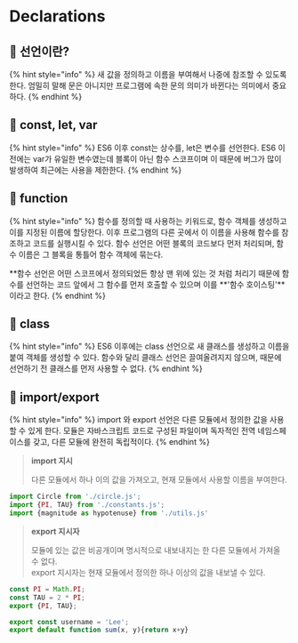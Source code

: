 # Declarations

## 🐇 선언이란?

{% hint style="info" %}
새 값을 정의하고 이름을 부여해서 나중에 참조할 수 있도록 한다. 엄밀히 말해 문은 아니지만 프로그램에 속한 문의 의미가 바뀐다는 의미에서 중요하다.
{% endhint %}

## 🐇 const, let, var

{% hint style="info" %}
ES6 이후 const는 상수를, let은 변수를 선언한다. ES6 이전에는 var가 유일한 변수였는데 블록이 아닌 함수 스코프이며 이 때문에 버그가 많이 발생하여 최근에는 사용을 제한한다.
{% endhint %}

## 🐇 function

{% hint style="info" %}
함수를 정의할 때 사용하는 키워드로, 함수 객체를 생성하고 이를 지정된 이름에 할당한다. 이후 프로그램의 다른 곳에서 이 이름을 사용해 함수를 참조하고 코드를 실행시킬 수 있다. 함수 선언은 어떤 블록의 코드보다 먼저 처리되며, 함수 이름은 그 블록을 통틀어 함수 객체에 묶는다.

\*\*함수 선언은 어떤 스코프에서 정의되었든 항상 맨 위에 있는 것 처럼 처리기 때문에 함수를 선언하는 코드 앞에서 그 함수를 먼저 호출할 수 있으며 이를 **'함수 호이스팅'**이라고 한다.
{% endhint %}

## 🐇 class

{% hint style="info" %}
ES6 이후에는 class 선언으로 새 클래스를 생성하고 이름을 붙여 객체를 생성할 수 있다. 함수와 달리 클래스 선언은 끌여올려지지 않으며, 때문에 선언하기 전 클래스를 먼저 사용할 수 없다.
{% endhint %}

## 🐇 import/export

{% hint style="info" %}
import 와 export 선언은 다른 모듈에서 정의한 값을 사용할 수 있게 한다. 모듈은 자바스크립트 코드로 구성된 파일이며 독자적인 전역 네임스페이스를 갖고, 다른 모듈에 완전히 독립적이다.&#x20;
{% endhint %}

> **import 지시**
>
> 다른 모듈에서 하나 이의 값을 가져오고, 현재 모듈에서 사용할 이름을 부여한다.&#x20;

```javascript
import Circle from './circle.js';
import {PI, TAU} from './constants.js';
import {magnitude as hypotenuse} from './utils.js'
```

> **export 지시자**
>
> 모듈에 있는 값은 비공개이며 명시적으로 내보내지는 한 다른 모듈에서 가져올 수 없다.\
> export 지시자는 현재 모듈에서 정의한 하나 이상의 값을 내보낼 수 있다.

```javascript
const PI = Math.PI;
const TAU = 2 * PI;
export {PI, TAU};

export const username = 'Lee';
export default function sum(x, y){return x+y} 
```
